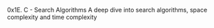 0x1E. C - Search Algorithms
A deep dive into search algorithms, space complexity and time complexity
